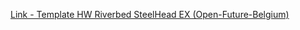 [Link - Template HW Riverbed SteelHead EX (Open-Future-Belgium)](https://github.com/Open-Future-Belgium/zabbix/tree/master/templates)
